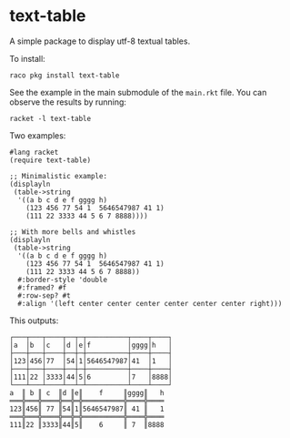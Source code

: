 text-table
==========
A simple package to display utf-8 textual tables.

To install:
```
raco pkg install text-table
```

See the example in the main submodule of the `main.rkt` file.
You can observe the results by running:
```
racket -l text-table
```

Two examples:
```
#lang racket
(require text-table)

;; Minimalistic example:
(displayln
 (table->string
  '((a b c d e f gggg h)
    (123 456 77 54 1  5646547987 41 1)
    (111 22 3333 44 5 6 7 8888))))

;; With more bells and whistles
(displayln
 (table->string
  '((a b c d e f gggg h)
    (123 456 77 54 1  5646547987 41 1)
    (111 22 3333 44 5 6 7 8888))
  #:border-style 'double
  #:framed? #f
  #:row-sep? #t
  #:align '(left center center center center center center right)))
```
This outputs:
```
┌───┬───┬────┬──┬─┬──────────┬────┬────┐
│a  │b  │c   │d │e│f         │gggg│h   │
├───┼───┼────┼──┼─┼──────────┼────┼────┤
│123│456│77  │54│1│5646547987│41  │1   │
├───┼───┼────┼──┼─┼──────────┼────┼────┤
│111│22 │3333│44│5│6         │7   │8888│
└───┴───┴────┴──┴─┴──────────┴────┴────┘
a  ║ b ║ c  ║d ║e║    f     ║gggg║   h
═══╬═══╬════╬══╬═╬══════════╬════╬════
123║456║ 77 ║54║1║5646547987║ 41 ║   1
═══╬═══╬════╬══╬═╬══════════╬════╬════
111║22 ║3333║44║5║    6     ║ 7  ║8888
```






